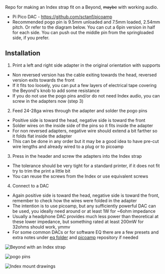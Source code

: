 Repo for making an Index strap fit on a Beyond, ~~maybe~~ with working audio.

- Pi Pico DAC - https://github.com/sctanf/picoamp
- Recommended pogo pin is 9.5mm unloaded and 7.5mm loaded, 2.54mm pitch. Or refer to the diagram below. You can cut a 6pin version in half for each side. You can push out the middle pin from the springloaded side, if you prefer.

## Installation
1. Print a left and right side adapter in the original orientation with supports
- Non reversed version has the cable exiting towards the head, reversed version exits towards the front
- If it fits too loosely, you can put a few layers of electrical tape covering the Beyond's knob to add some resistance
- If you do not use the pogo pins and/or do not need Index audio, you can screw in the adapters now (step 3)
2. Feed 24-28ga wires through the adapter and solder the pogo pins
- Positive side is toward the head, negative side is toward the front
- Solder wires on the inside side of the pins so it fits inside the adapter
- For non reversed adapters, negative wire should extend a bit farther so it folds flat inside the adapter
- This can be done in any order but it may be a good idea to have pre-cut wire lengths and already wired to a plug or to picoamp
3. Press in the header and screw the adapters into the Index strap
- The tolerance should be very tight for a standard printer, if it does not fit try to trim the print a little bit
- You can reuse the screws from the Index or use equivalent screws
4. Connect to a DAC
- Again positive side is toward the head, negative side is toward the front, remember to check how the wires were folded in the adapter
- The intention is to use picoamp, but any sufficiently powerful DAC can be used, you ideally need around or at least 1W for ~6ohm impedance
- Usually a headphone DAC provides much less power than theoretical at these lower impedance, but something rated at least 200mW for 32ohms should work, ymmv
- For some common DACs or for software EQ there are a few presets and extra notes under [eq folder](../../tree/main/eq) and [picoamp](https://github.com/sctanf/picoamp) repository if needed

![Beyond with an Index strap](../../blob/main/images/DSC_0445.jpg)

![pogo pins](../../blob/main/images/pogo.jpg)

![Index mount drawings](../../blob/main/images/Index_strap_connectors.png)
